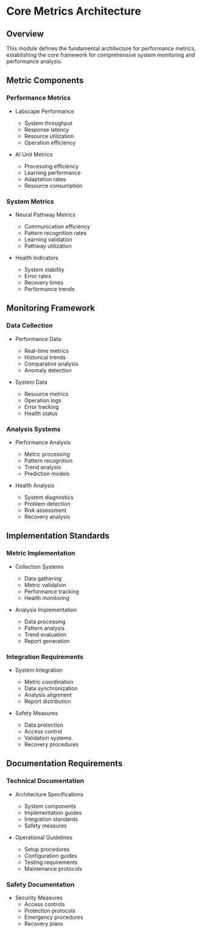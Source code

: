 # Core Metrics Architecture

## Overview

This module defines the fundamental architecture for performance metrics, establishing the core framework for comprehensive system monitoring and performance analysis.

## Metric Components

### Performance Metrics

- Labscape Performance
  - System throughput
  - Response latency
  - Resource utilization
  - Operation efficiency

- AI Unit Metrics
  - Processing efficiency
  - Learning performance
  - Adaptation rates
  - Resource consumption

### System Metrics

- Neural Pathway Metrics
  - Communication efficiency
  - Pattern recognition rates
  - Learning validation
  - Pathway utilization

- Health Indicators
  - System stability
  - Error rates
  - Recovery times
  - Performance trends

## Monitoring Framework

### Data Collection

- Performance Data
  - Real-time metrics
  - Historical trends
  - Comparative analysis
  - Anomaly detection

- System Data
  - Resource metrics
  - Operation logs
  - Error tracking
  - Health status

### Analysis Systems

- Performance Analysis
  - Metric processing
  - Pattern recognition
  - Trend analysis
  - Prediction models

- Health Analysis
  - System diagnostics
  - Problem detection
  - Risk assessment
  - Recovery analysis

## Implementation Standards

### Metric Implementation

- Collection Systems
  - Data gathering
  - Metric validation
  - Performance tracking
  - Health monitoring

- Analysis Implementation
  - Data processing
  - Pattern analysis
  - Trend evaluation
  - Report generation

### Integration Requirements

- System Integration
  - Metric coordination
  - Data synchronization
  - Analysis alignment
  - Report distribution

- Safety Measures
  - Data protection
  - Access control
  - Validation systems
  - Recovery procedures

## Documentation Requirements

### Technical Documentation

- Architecture Specifications
  - System components
  - Implementation guides
  - Integration standards
  - Safety measures

- Operational Guidelines
  - Setup procedures
  - Configuration guides
  - Testing requirements
  - Maintenance protocols

### Safety Documentation

- Security Measures
  - Access controls
  - Protection protocols
  - Emergency procedures
  - Recovery plans
